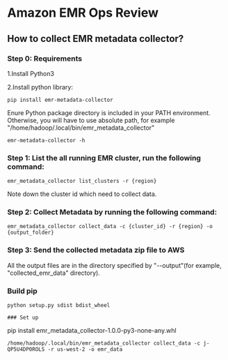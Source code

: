 # Amazon EMR Ops Review


## How to collect EMR metadata collector?

### Step 0: Requirements

1.Install Python3

2.Install python library:

```shell
pip install emr-metadata-collector
```

Enure Python package directory is included in your PATH environment. Otherwise, you will have to use absolute path, for example "/home/hadoop/.local/bin/emr_metadata_collector"
```shell
emr-metadata-collector -h
```

### Step 1: List the all running EMR cluster, run the following command:

 ```shell
emr_metadata_collector list_clusters -r {region}
 ```
Note down the cluster id which need to collect data.

### Step 2: Collect Metadata by running the following command:

```shell
emr_metadata_collector collect_data -c {cluster_id} -r {region} -o {output_folder}
```


### Step 3: Send the collected metadata zip file to AWS
All the output files are in the directory specified by "--output"(for example, "collected_emr_data" directory).




### Build pip
```
python setup.py sdist bdist_wheel

### Set up

```
pip install emr_metadata_collector-1.0.0-py3-none-any.whl 

```
/home/hadoop/.local/bin/emr_metadata_collector collect_data -c j-QP5U4DP0ROLS -r us-west-2 -o emr_data

